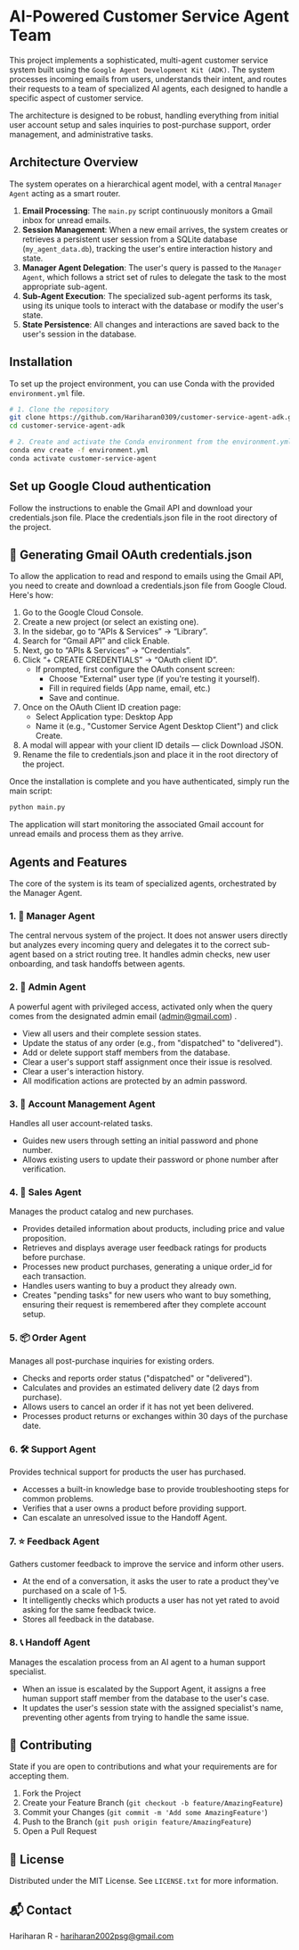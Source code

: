 
# AI-Powered Customer Service Agent Team

This project implements a sophisticated, multi-agent customer service system built using the `Google Agent Development Kit (ADK)`. The system processes incoming emails from users, understands their intent, and routes their requests to a team of specialized AI agents, each designed to handle a specific aspect of customer service.

The architecture is designed to be robust, handling everything from initial user account setup and sales inquiries to post-purchase support, order management, and administrative tasks.

## Architecture Overview

The system operates on a hierarchical agent model, with a central `Manager Agent` acting as a smart router.

1. **Email Processing**: The `main.py` script continuously monitors a Gmail inbox for unread emails.
2. **Session Management**: When a new email arrives, the system creates or retrieves a persistent user session from a SQLite database (`my_agent_data.db`), tracking the user's entire interaction history and state.
3. **Manager Agent Delegation**: The user's query is passed to the `Manager Agent`, which follows a strict set of rules to delegate the task to the most appropriate sub-agent.
4. **Sub-Agent Execution**: The specialized sub-agent performs its task, using its unique tools to interact with the database or modify the user's state.
5. **State Persistence**: All changes and interactions are saved back to the user's session in the database.

## Installation

To set up the project environment, you can use Conda with the provided `environment.yml` file.

```bash
# 1. Clone the repository
git clone https://github.com/Hariharan0309/customer-service-agent-adk.git
cd customer-service-agent-adk

# 2. Create and activate the Conda environment from the environment.yml file
conda env create -f environment.yml
conda activate customer-service-agent

```

## Set up Google Cloud authentication

Follow the instructions to enable the Gmail API and download your credentials.json file.
Place the credentials.json file in the root directory of the project.

## 📩 Generating Gmail OAuth credentials.json

To allow the application to read and respond to emails using the Gmail API, you need to create and download a credentials.json file from Google Cloud. Here's how:

1. Go to the Google Cloud Console.
2. Create a new project (or select an existing one).
3. In the sidebar, go to “APIs & Services” → “Library”.
4. Search for “Gmail API” and click Enable.
5. Next, go to “APIs & Services” → “Credentials”.
6. Click “+ CREATE CREDENTIALS” → “OAuth client ID”.
    - If prompted, first configure the OAuth consent screen:
      - Choose "External" user type (if you're testing it yourself).
      - Fill in required fields (App name, email, etc.)
      - Save and continue.
7. Once on the OAuth Client ID creation page:
    - Select Application type: Desktop App
    - Name it (e.g., "Customer Service Agent Desktop Client") and click Create.
8. A modal will appear with your client ID details — click Download JSON.
9. Rename the file to credentials.json and place it in the root directory of the project.

Once the installation is complete and you have authenticated, simply run the main script:

```bash
python main.py
```

The application will start monitoring the associated Gmail account for unread emails and process them as they arrive.

## Agents and Features

The core of the system is its team of specialized agents, orchestrated by the Manager Agent.

### 1. 🧭 Manager Agent

The central nervous system of the project. It does not answer users directly but analyzes every incoming query and delegates it to the correct sub-agent based on a strict routing tree. It handles admin checks, new user onboarding, and task handoffs between agents.

### 2. 🔐 Admin Agent

A powerful agent with privileged access, activated only when the query comes from the designated admin email (<admin@gmail.com>) .

- View all users and their complete session states.
- Update the status of any order (e.g., from "dispatched" to "delivered").
- Add or delete support staff members from the database.
- Clear a user's support staff assignment once their issue is resolved.
- Clear a user's interaction history.
- All modification actions are protected by an admin password.

### 3. 👤 Account Management Agent

Handles all user account-related tasks.

- Guides new users through setting an initial password and phone number.
- Allows existing users to update their password or phone number after verification.

### 4. 🛒 Sales Agent

Manages the product catalog and new purchases.

- Provides detailed information about products, including price and value proposition.
- Retrieves and displays average user feedback ratings for products before purchase.
- Processes new product purchases, generating a unique order_id for each transaction.
- Handles users wanting to buy a product they already own.
- Creates "pending tasks" for new users who want to buy something, ensuring their request is remembered after they complete account setup.

### 5. 📦 Order Agent

Manages all post-purchase inquiries for existing orders.

- Checks and reports order status ("dispatched" or "delivered").
- Calculates and provides an estimated delivery date (2 days from purchase).
- Allows users to cancel an order if it has not yet been delivered.
- Processes product returns or exchanges within 30 days of the purchase date.

### 6. 🛠️ Support Agent

Provides technical support for products the user has purchased.

- Accesses a built-in knowledge base to provide troubleshooting steps for common problems.
- Verifies that a user owns a product before providing support.
- Can escalate an unresolved issue to the Handoff Agent.

### 7. ⭐ Feedback Agent

Gathers customer feedback to improve the service and inform other users.

- At the end of a conversation, it asks the user to rate a product they've purchased on a scale of 1-5.
- It intelligently checks which products a user has not yet rated to avoid asking for the same feedback twice.
- Stores all feedback in the database.

### 8. 📞 Handoff Agent

Manages the escalation process from an AI agent to a human support specialist.

- When an issue is escalated by the Support Agent, it assigns a free human support staff member from the database to the user's case.
- It updates the user's session state with the assigned specialist's name, preventing other agents from trying to handle the same issue.

## 🤝 Contributing

State if you are open to contributions and what your requirements are for accepting them.

1. Fork the Project
2. Create your Feature Branch (`git checkout -b feature/AmazingFeature`)
3. Commit your Changes (`git commit -m 'Add some AmazingFeature'`)
4. Push to the Branch (`git push origin feature/AmazingFeature`)
5. Open a Pull Request

## 📄 License

Distributed under the MIT License. See `LICENSE.txt` for more information.

## 📬 Contact

Hariharan R - <hariharan2002psg@gmail.com>
